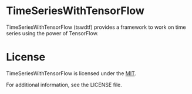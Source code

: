 TimeSeriesWithTensorFlow
============

TimeSeriesWithTensorFlow (tswdtf) provides a framework to work on time series using the power of TensorFlow.

# License

TimeSeriesWithTensorFlow is licensed under the [MIT](https://en.wikipedia.org/wiki/MIT_License).

For additional information, see the LICENSE file.
